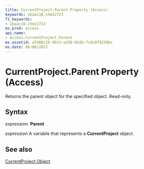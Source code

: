 ```yaml
---
title: CurrentProject.Parent Property (Access)
keywords: vbaac10.chm12723
f1_keywords:
- vbaac10.chm12723
ms.prod: access
api_name:
- Access.CurrentProject.Parent
ms.assetid: afd66c1b-db13-e336-02db-fcdc8f5226bc
ms.date: 06/08/2017
---
```



# CurrentProject.Parent Property (Access)

Returns the parent object for the specified object. Read-only.


## Syntax

 _expression_. **Parent**

 _expression_ A variable that represents a **CurrentProject** object.


## See also


[CurrentProject Object](Access.CurrentProject.md)

